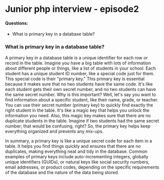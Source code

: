 # Junior php interview - episode2

#### Questions:
- What is primary key in a database table?


### What is primary key in a database table?
A primary key in a database table is a unique identifier for each row or record in the table. Imagine you have a big table with lots of information about different people or things, like a list of students in your school. Each student has a unique student ID number, like a special code just for them. This special code is their "primary key."
This primary key is essential because it makes sure that no two students have the same code. It's like each student gets their own secret number, and no two students can have the same secret number.
Why is this important? Well, let's say you want to find information about a specific student, like their name, grade, or teacher. You can use their secret number (primary key) to quickly find exactly the right student in the table. It's like a magic key that helps you unlock the information you need.
Also, this magic key makes sure that there are no duplicate students in the table. Imagine if two students had the same secret number; that would be confusing, right? So, the primary key helps keep everything organized and prevents any mix-ups.

In summary, a primary key is like a unique secret code for each item in a table. It helps you find things quickly and ensures that there are no duplicates, making everything neat and tidy in the database. Common examples of primary keys include auto-incrementing integers, globally unique identifiers (GUIDs), or natural keys like social security numbers, email addresses, or product codes, depending on the specific requirements of the database and the nature of the data being stored.





